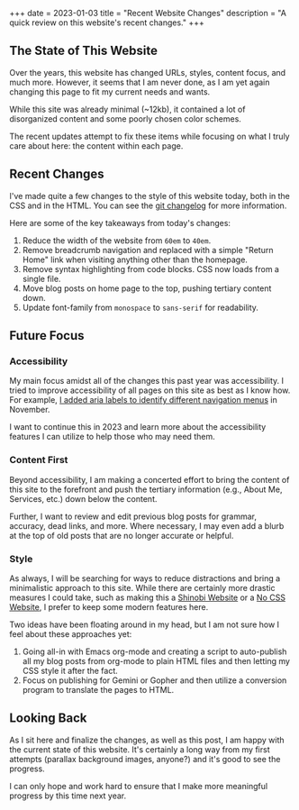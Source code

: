 +++
date = 2023-01-03
title = "Recent Website Changes"
description = "A quick review on this website's recent changes."
+++

## The State of This Website

Over the years, this website has changed URLs, styles, content focus, and much
more. However, it seems that I am never done, as I am yet again changing this
page to fit my current needs and wants.

While this site was already minimal (~12kb), it contained a lot of disorganized
content and some poorly chosen color schemes.

The recent updates attempt to fix these items while focusing on what I truly
care about here: the content within each page.

## Recent Changes

I've made quite a few changes to the style of this website today, both in the
CSS and in the HTML. You can see the [git
changelog](https://git.sr.ht/~cmc/cleberg.net/log) for more information.

Here are some of the key takeaways from today's changes:

1. Reduce the width of the website from `60em` to `40em`.
2. Remove breadcrumb navigation and replaced with a simple "Return Home" link
when visiting anything other than the homepage.
3. Remove syntax highlighting from code blocks. CSS now loads from a single
file.
4. Move blog posts on home page to the top, pushing tertiary content down.
5. Update font-family from `monospace` to `sans-serif` for readability.

## Future Focus

### Accessibility

My main focus amidst all of the changes this past year was accessibility. I
tried to improve accessibility of all pages on this site as best as I know how.
For example, [I added aria labels to identify different navigation
menus](https://git.sr.ht/~cmc/cleberg.net/commit/9c2175dbe39a71c2070f8517f28c11ed4bd20654) 
in November.

I want to continue this in 2023 and learn more about the accessibility features
I can utilize to help those who may need them.

### Content First

Beyond accessibility, I am making a concerted effort to bring the content of
this site to the forefront and push the tertiary information (e.g., About Me,
Services, etc.) down below the content.

Further, I want to review and edit previous blog posts for grammar, accuracy,
dead links, and more. Where necessary, I may even add a blurb at the top of old
posts that are no longer accurate or helpful.

### Style

As always, I will be searching for ways to reduce distractions and bring a
minimalistic approach to this site. While there are certainly more drastic
measures I could take, such as making this a [Shinobi
Website](https://shinobi.bt.ht) or a [No CSS Website](https://nocss.club), I
prefer to keep some modern features here.

Two ideas have been floating around in my head, but I am not sure how I feel
about these approaches yet:

1. Going all-in with Emacs org-mode and creating a script to auto-publish all my
blog posts from org-mode to plain HTML files and then letting my CSS style it
after the fact.
2. Focus on publishing for Gemini or Gopher and then utilize a conversion
program to translate the pages to HTML.

## Looking Back

As I sit here and finalize the changes, as well as this post, I am happy with
the current state of this website. It's certainly a long way from my first
attempts (parallax background images, anyone?) and it's good to see the
progress.

I can only hope and work hard to ensure that I make more meaningful progress by
this time next year.
